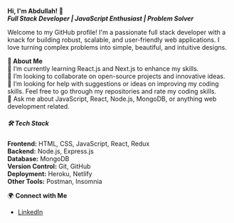 

**Hi, I'm Abdullah! 👋**  
**_Full Stack Developer | JavaScript Enthusiast | Problem Solver_**

Welcome to my GitHub profile! I'm a passionate full stack developer with a knack for building robust, scalable, and user-friendly web applications. I love turning complex problems into simple, beautiful, and intuitive designs.

**🚀 About Me**  
🌱 I’m currently learning React.js and Next.js to enhance my skills.  
👯 I’m looking to collaborate on open-source projects and innovative ideas.  
🤔 I’m looking for help with suggestions or ideas on improving my coding skills. Feel free to go through my repositories and rate my coding skills.  
💬 Ask me about JavaScript, React, Node.js, MongoDB, or anything web development related.

<h5>🛠 Tech Stack</h5>

**Frontend:** HTML, CSS, JavaScript, React, Redux  
**Backend:** Node.js, Express.js  
**Database:** MongoDB  
**Version Control:** Git, GitHub  
**Deployment:** Heroku, Netlify  
**Other Tools:** Postman, Insomnia

🌍 **Connect with Me**  
- [LinkedIn](https://www.linkedin.com/in/raomabdullah/)  


